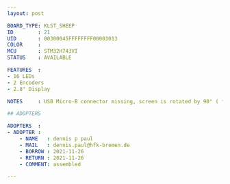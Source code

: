 ```yaml
---
layout: post

BOARD_TYPE: KLST_SHEEP
ID        : 21
UID       : 00300045FFFFFFFF00003013 
COLOR     : 
MCU       : STM32H743VI
STATUS    : AVAILABLE

FEATURES  :
- 16 LEDs
- 2 Encoders
- 2.8" Display

NOTES     : USB Micro-B connector missing, screen is rotated by 90° ( fixed in software )

## ADOPTERS

ADOPTERS  :
- ADOPTER :
    - NAME   : dennis p paul
    - MAIL   : dennis.paul@hfk-bremen.de
    - BORROW : 2021-11-26
    - RETURN : 2021-11-26
    - COMMENT: assembled

---
```

